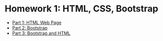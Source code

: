 # Homework 1: HTML, CSS, Bootstrap

* [Part 1: HTML Web Page](mypage.html) 
* [Part 2: Bootstrap](mypage_bootstrap.html) 
* [Part 3: Bootstrap and HTML](form.html)
